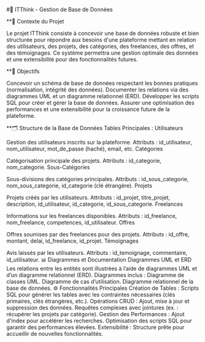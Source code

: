 #🎯 ITThink - Gestion de Base de Données

**📝 Contexte du Projet

Le projet ITThink consiste à concevoir une base de données robuste et bien structurée pour répondre aux besoins d'une plateforme mettant en relation des utilisateurs, des projets, des catégories, des freelances, des offres, et des témoignages. Ce système permettra une gestion optimale des données et une extensibilité pour des fonctionnalités futures.

**🎯 Objectifs

Concevoir un schéma de base de données respectant les bonnes pratiques (normalisation, intégrité des données).
Documenter les relations via des diagrammes UML et un diagramme relationnel (ERD).
Développer les scripts SQL pour créer et gérer la base de données.
Assurer une optimisation des performances et une extensibilité pour la croissance future de la plateforme.

**🗂️ Structure de la Base de Données
Tables Principales :
Utilisateurs

Gestion des utilisateurs inscrits sur la plateforme.
Attributs : id_utilisateur, nom_utilisateur, mot_de_passe (haché), email, etc.
Catégories

Catégorisation principale des projets.
Attributs : id_categorie, nom_categorie.
Sous-Catégories

Sous-divisions des catégories principales.
Attributs : id_sous_categorie, nom_sous_categorie, id_categorie (clé étrangère).
Projets

Projets créés par les utilisateurs.
Attributs : id_projet, titre_projet, description, id_utilisateur, id_categorie, id_sous_categorie.
Freelances

Informations sur les freelances disponibles.
Attributs : id_freelance, nom_freelance, competences, id_utilisateur.
Offres

Offres soumises par des freelances pour des projets.
Attributs : id_offre, montant, delai, id_freelance, id_projet.
Témoignages

Avis laissés par les utilisateurs.
Attributs : id_temoignage, commentaire, id_utilisateur.
📊 Diagrammes et Documentation
Diagrammes UML et ERD
Les relations entre les entités sont illustrées à l’aide de diagrammes UML et d’un diagramme relationnel (ERD).
Diagrammes inclus :
Diagramme de classes UML.
Diagramme de cas d’utilisation.
Diagramme relationnel de la base de données.
⚙️ Fonctionnalités Principales
Création de Tables : Scripts SQL pour générer les tables avec les contraintes nécessaires (clés primaires, clés étrangères, etc.).
Opérations CRUD :
Ajout, mise à jour et suppression des données.
Requêtes complexes avec jointures (ex. : récupérer les projets par catégorie).
Gestion des Performances :
Ajout d'index pour accélérer les recherches.
Optimisation des scripts SQL pour garantir des performances élevées.
Extensibilité : Structure prête pour accueillir de nouvelles fonctionnalités.
